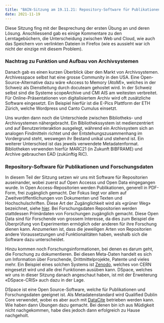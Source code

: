 ```yaml
---
title: "BAIN-Sitzung am 19.11.21: Repository-Software für Publikationen und Forschungsdaten"
date: 2021-11-19
---
```


<p>Diese Sitzung fing mit der Besprechung der ersten Übung an und deren Lösung. Anschliessend gab es einige Kommentare zu den Lerntagebüchern, die Unterscheidung zwischen Web und Cloud, wie auch das Speichern von verlinkten Dateien in Firefox (wie es aussieht war ich nicht der einzige mit diesem Problem).</p>
<p><b><h3>Nachtrag zu Funktion und Aufbau von Archivsystemen</h3></b></p>
<p>Danach gab es einen kurzen Überblick über den Markt von Archivsystemen. Archivesspace selbst hat eine grosse Community in den USA. Eine Open-Source-Alternative dazu wäre «Access to Memory (AtoM)», welches in der Schweiz als Dienstleitung durch docuteam gehostet wird. In der Schweiz selbst sind die Systeme scopeArchive und CMI AIS am weitesten verbreitet. Für Online-Präsentationen von digitalisiertem Archiv wird oft zusätzliche Software eingesetzt. Ein Beispiel hierfür ist die E-Pics Plattform der ETH Zürich, welche Wordpress und Canto Cumulus einsetzt.</p>
<p>Uns wurden dann noch die Unterschiede zwischen Bibliotheks- und Archivsystemen nähergebracht. Ein Bibliothekssystem ist medienzentriert und auf Benutzerinteraktion ausgelegt, während ein Archivsystem sich an analogen Findmitteln richtet und der Entstehungszusammenhang im Vordergrund steht, weswegen ihr Bestand unikal und stehend ist. Ein weiterer Unterschied ist das jeweils verwendete Metadatenformat. Bibliotheken verwenden hierfür MARC21 (in Zukunft BIBFRAME) und Archive gebrauchen EAD (zukünftig RiC).</p>
<p><b><h3>Repository-Software für Publikationen und Forschungsdaten</h3></b></p>
<p>In diesem Teil der Sitzung setzen wir uns mit Software für Repositorien auseinander, wobei zuerst auf Open Accesss und Open Data eingegangen wurde. In Open Access-Repositorien werden Publikationen, generell in PDF-Form, frei zugänglich gemacht. Der Fokus liegt vor allem auf Zweitveröffentlichungen von Dokumenten und Texten und Hochschulschriften. Diese Art der Zugänglichkeit wird als «grüner Weg» bezeichnet, siehe <a href="https://open-access.network/informieren/open-access-grundlagen/open-access-gruen-und-gold">hier</a>. Bei Forschungsdaten Repositorien werden stattdessen Primärdaten von Forschungen zugänglich gemacht. Diese Open Data sind für Forschende von grossem Interesse, da dies zum Beispiel die Überprüfung von Experimenten ermöglich oder anderen für ihre Forschung dienen kann. Anzumerken ist, dass die jeweiligen Arten von Repositorien andere Voraussetzungen und Funktionalitäten haben, weshalb sich die Software dazu unterscheidet.</p>
<p>Hinzu kommen noch Forschungsinformationen, bei denen es darum geht, die Forschung zu dokumentieren. Bei diesen Meta-Daten handelt es sich um Information über Forschende, Drittmittelprojekte, Patente und vieles mehr. Ein Beispiel eines solchen Systems ist <a href="https://zenodo.org/">Zenodo</a>, welches von CERN eingesetzt wird und alle drei Funktionen ausüben kann. DSpace, welches wir uns in dieser Sitzung danach angeschaut haben, ist mit der Erweiterung «DSpace-CRIS» auch dazu in der Lage.</p>
<p>DSpace ist eine Open Source-Software, welche für Publikationen und Forschungsdaten geeignet ist.  Als Metadatenstandard wird Qualified Dublin Core verwendet, wobei es aber auch mit <a href="https://schema.datacite.org/">DataCite</a> betrieben werden kann. Wie haben dann Übungen dazu gemacht. Bei denen bin ich aus Müdigkeit nicht nachgekommen, habe dies jedoch dann erfolgreich zu Hause nachgeholt.</p>
